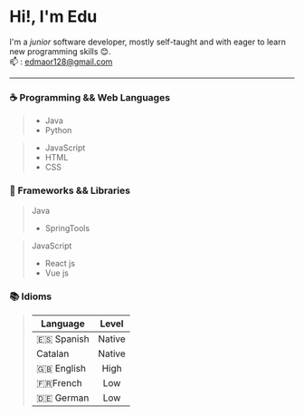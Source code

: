 # Hi!, I'm Edu
I'm a *junior* software developer, mostly self-taught and with eager to learn new programming skills 😊.<br>
📫 : edmaor128@gmail.com

---
### ☕️ Programming && Web Languages
>  - Java
>  - Python

>  - JavaScript
>  - HTML
>  - CSS


### 🧮 Frameworks && Libraries
> Java
>  - SpringTools

> JavaScript
>  - React js
>  - Vue js

### 📚 Idioms
> | Language | Level  |
> |----------|:--------:|
> | 🇪🇸 Spanish  | Native |
> | Catalan  | Native |
> | 🇬🇧 English  | High   |
> | 🇫🇷French   | Low    |
> | 🇩🇪 German   | Low    |
